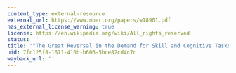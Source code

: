 ```yaml
---
content_type: external-resource
external_url: https://www.nber.org/papers/w18901.pdf
has_external_license_warning: true
license: https://en.wikipedia.org/wiki/All_rights_reserved
status: ''
title: '"The Great Reversal in the Demand for Skill and Cognitive Tasks." (PDF)'
uid: 7fc125f8-1671-410b-b606-5bce82cd4c7c
wayback_url: ''
---
```


